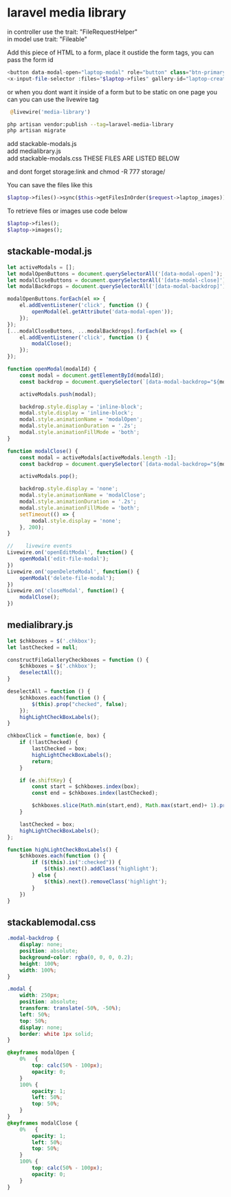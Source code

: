 # laravel media library

in controller use the trait: "FileRequestHelper"  
in model use trait: "Fileable"

Add this piece of HTML to a form, place it oustide the form tags, you can pass the form id
```php
<button data-modal-open="laptop-modal" role="button" class="btn-primary mb-3">{{ __('admin.open_gallery') }}</button>
<x-input-file-selector :files="$laptop->files" gallery-id="laptop-create-gallery" container-element-id="laptop-form-images" input-name="laptop_images" form="laptop-form" modal-name="laptop-modal" />
```
or when you dont want it inside of a form but to be static on one page you can you can use the livewire tag
```php
 @livewire('media-library')
```
```bash
php artisan vendor:publish --tag=laravel-media-library
php artisan migrate
```
add stackable-modals.js    
add medialibrary.js  
add stackable-modals.css 
THESE FILES ARE LISTED BELOW

and dont forget storage:link and chmod -R 777 storage/  

You can save the files like this
```php
$laptop->files()->sync($this->getFilesInOrder($request->laptop_images));
```
To retrieve files or images use code below
```php
$laptop->files();
$laptop->images();
```
## stackable-modal.js
```js
let activeModals = [];
let modalOpenButtons = document.querySelectorAll('[data-modal-open]');
let modalCloseButtons = document.querySelectorAll('[data-modal-close]');
let modalBackdrops = document.querySelectorAll('[data-modal-backdrop]');

modalOpenButtons.forEach(el => {
    el.addEventListener('click', function () {
        openModal(el.getAttribute('data-modal-open'));
    });
});
[...modalCloseButtons, ...modalBackdrops].forEach(el => {
    el.addEventListener('click', function () {
        modalClose();
    });
});

function openModal(modalId) {
    const modal = document.getElementById(modalId);
    const backdrop = document.querySelector(`[data-modal-backdrop="${modalId}"]`);

    activeModals.push(modal);

    backdrop.style.display = 'inline-block';
    modal.style.display = 'inline-block';
    modal.style.animationName = 'modalOpen';
    modal.style.animationDuration = '.2s';
    modal.style.animationFillMode = 'both';
}

function modalClose() {
    const modal = activeModals[activeModals.length -1];
    const backdrop = document.querySelector(`[data-modal-backdrop="${modal.id}"]`);

    activeModals.pop();

    backdrop.style.display = 'none';
    modal.style.animationName = 'modalClose';
    modal.style.animationDuration = '.2s';
    modal.style.animationFillMode = 'both';
    setTimeout(() => {
        modal.style.display = 'none';
    }, 200);
}

//    livewire events
Livewire.on('openEditModal', function() {
    openModal('edit-file-modal');
})
Livewire.on('openDeleteModal', function() {
    openModal('delete-file-modal');
})
Livewire.on('closeModal', function() {
    modalClose();
})
```
## medialibrary.js
```js
let $chkboxes = $('.chkbox');
let lastChecked = null;

constructFileGalleryCheckboxes = function () {
    $chkboxes = $('.chkbox');
    deselectAll();
}

deselectAll = function () {
    $chkboxes.each(function () {
        $(this).prop("checked", false);
    });
    highLightCheckBoxLabels();
}

chkboxClick = function(e, box) {
    if (!lastChecked) {
        lastChecked = box;
        highLightCheckBoxLabels();
        return;
    }

    if (e.shiftKey) {
        const start = $chkboxes.index(box);
        const end = $chkboxes.index(lastChecked);

        $chkboxes.slice(Math.min(start,end), Math.max(start,end)+ 1).prop('checked', lastChecked.checked);
    }

    lastChecked = box;
    highLightCheckBoxLabels();
};

function highLightCheckBoxLabels() {
    $chkboxes.each(function () {
        if ($(this).is(":checked")) {
            $(this).next().addClass('highlight');
        } else {
            $(this).next().removeClass('highlight');
        }
    })
}
```
## stackablemodal.css
```css
.modal-backdrop {
    display: none;
    position: absolute;
    background-color: rgba(0, 0, 0, 0.2);
    height: 100%;
    width: 100%;
}

.modal {
    width: 250px;
    position: absolute;
    transform: translate(-50%, -50%);
    left: 50%;
    top: 50%;
    display: none;
    border: white 1px solid;
}

@keyframes modalOpen {
    0%   {
        top: calc(50% - 100px);
        opacity: 0;
    }
    100% {
        opacity: 1;
        left: 50%;
        top: 50%;
    }
}
@keyframes modalClose {
    0%   {
        opacity: 1;
        left: 50%;
        top: 50%;
    }
    100% {
        top: calc(50% - 100px);
        opacity: 0;
    }
}
```
